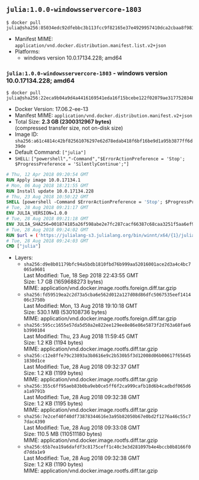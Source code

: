 ## `julia:1.0.0-windowsservercore-1803`

```console
$ docker pull julia@sha256:85034edc92dfebbc3b113fcc9f82165e37e4929957410dca2cbaa8f9819b7adb
```

-	Manifest MIME: `application/vnd.docker.distribution.manifest.list.v2+json`
-	Platforms:
	-	windows version 10.0.17134.228; amd64

### `julia:1.0.0-windowsservercore-1803` - windows version 10.0.17134.228; amd64

```console
$ docker pull julia@sha256:22eca9b04a9d4a4416169541eda16f15bcebe122f02079ae31775203482c7c5b
```

-	Docker Version: 17.06.2-ee-13
-	Manifest MIME: `application/vnd.docker.distribution.manifest.v2+json`
-	Total Size: **2.3 GB (2300312967 bytes)**  
	(compressed transfer size, not on-disk size)
-	Image ID: `sha256:a61c4814c42bf82561076297e62d78edab418f6bf16be9d1a95b3877ff6d39de`
-	Default Command: `["julia"]`
-	`SHELL`: `["powershell","-Command","$ErrorActionPreference = 'Stop'; $ProgressPreference = 'SilentlyContinue';"]`

```dockerfile
# Thu, 12 Apr 2018 09:20:54 GMT
RUN Apply image 10.0.17134.1
# Mon, 06 Aug 2018 18:21:55 GMT
RUN Install update 10.0.17134.228
# Thu, 23 Aug 2018 10:50:22 GMT
SHELL [powershell -Command $ErrorActionPreference = 'Stop'; $ProgressPreference = 'SilentlyContinue';]
# Tue, 28 Aug 2018 09:21:17 GMT
ENV JULIA_VERSION=1.0.0
# Tue, 28 Aug 2018 09:21:18 GMT
ENV JULIA_SHA256=001874185a26f598abe2e7fc287cacf66387c68caa3251f5aa6ef97fb22020dd
# Tue, 28 Aug 2018 09:24:02 GMT
RUN $url = ('https://julialang-s3.julialang.org/bin/winnt/x64/{1}/julia-{0}-win64.exe' -f $env:JULIA_VERSION, ($env:JULIA_VERSION.Split('.')[0..1] -Join '.'));         Write-Host ('Downloading {0} ...' -f $url);         [Net.ServicePointManager]::SecurityProtocol = [Net.SecurityProtocolType]::Tls12;         Invoke-WebRequest -Uri $url -OutFile 'julia.exe';                 Write-Host ('Verifying sha256 ({0}) ...' -f $env:JULIA_SHA256);         if ((Get-FileHash julia.exe -Algorithm sha256).Hash -ne $env:JULIA_SHA256) {                 Write-Host 'FAILED!';                 exit 1;         };                 Write-Host 'Installing ...';         Start-Process -Wait -NoNewWindow                 -FilePath '.\julia.exe'                 -ArgumentList @(                         '/S',                         '/D=C:\julia'                 );                 Write-Host 'Updating PATH ...';         $env:PATH = 'C:\julia\bin;' + $env:PATH;         [Environment]::SetEnvironmentVariable('PATH', $env:PATH, [EnvironmentVariableTarget]::Machine);                 Write-Host 'Verifying install ("julia --version") ...';         julia --version;                 Write-Host 'Removing ...';         Remove-Item julia.exe -Force;                 Write-Host 'Complete.'
# Tue, 28 Aug 2018 09:24:03 GMT
CMD ["julia"]
```

-	Layers:
	-	`sha256:d9e8b01179bfc94a5bdb1810fbd76b999aa52016001ace2d3a4c4bc7065a9601`  
		Last Modified: Tue, 18 Sep 2018 22:43:55 GMT  
		Size: 1.7 GB (1659688273 bytes)  
		MIME: application/vnd.docker.image.rootfs.foreign.diff.tar.gzip
	-	`sha256:fd59519ea2c2d73a5cba6e562d012a127d08d86dfc5067535eef141406c3750b`  
		Last Modified: Mon, 13 Aug 2018 19:10:18 GMT  
		Size: 530.1 MB (530108736 bytes)  
		MIME: application/vnd.docker.image.rootfs.foreign.diff.tar.gzip
	-	`sha256:595cc1655e57da5d50a2e822ee129ee8e86e86e5873f2d763a68fae6b3990104`  
		Last Modified: Thu, 23 Aug 2018 11:59:45 GMT  
		Size: 1.2 KB (1194 bytes)  
		MIME: application/vnd.docker.image.rootfs.diff.tar.gzip
	-	`sha256:c12e8ffe79c23893a3b8616e9c2b530b5f3d12008d06b00617f656451830d1ce`  
		Last Modified: Tue, 28 Aug 2018 09:32:37 GMT  
		Size: 1.2 KB (1199 bytes)  
		MIME: application/vnd.docker.image.rootfs.diff.tar.gzip
	-	`sha256:355c6ff95aeb83b0ba9eb0ce5ff6f2ca999cafb18d6b4cadbdf065d6a1a9791b`  
		Last Modified: Tue, 28 Aug 2018 09:32:38 GMT  
		Size: 1.2 KB (1195 bytes)  
		MIME: application/vnd.docker.image.rootfs.diff.tar.gzip
	-	`sha256:7e2cef40f40df73878344616e3a95b82050b67e0bd2f1276a46c55c77dac4390`  
		Last Modified: Tue, 28 Aug 2018 09:33:08 GMT  
		Size: 110.5 MB (110511180 bytes)  
		MIME: application/vnd.docker.image.rootfs.diff.tar.gzip
	-	`sha256:65b7ea19a6dafdf3c8175ceff1c40c3e3d281097b4e4bccb0b8166f0d7dda1e9`  
		Last Modified: Tue, 28 Aug 2018 09:32:38 GMT  
		Size: 1.2 KB (1190 bytes)  
		MIME: application/vnd.docker.image.rootfs.diff.tar.gzip
